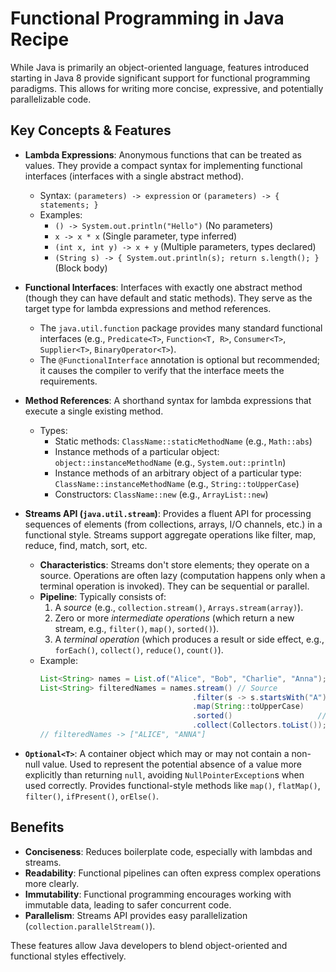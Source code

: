 # Functional Programming in Java Recipe

While Java is primarily an object-oriented language, features introduced starting in Java 8 provide significant support for functional programming paradigms. This allows for writing more concise, expressive, and potentially parallelizable code.

## Key Concepts & Features

*   **Lambda Expressions**: Anonymous functions that can be treated as values. They provide a compact syntax for implementing functional interfaces (interfaces with a single abstract method).
    *   Syntax: `(parameters) -> expression` or `(parameters) -> { statements; }`
    *   Examples:
        *   `() -> System.out.println("Hello")` (No parameters)
        *   `x -> x * x` (Single parameter, type inferred)
        *   `(int x, int y) -> x + y` (Multiple parameters, types declared)
        *   `(String s) -> { System.out.println(s); return s.length(); }` (Block body)

*   **Functional Interfaces**: Interfaces with exactly one abstract method (though they can have default and static methods). They serve as the target type for lambda expressions and method references.
    *   The `java.util.function` package provides many standard functional interfaces (e.g., `Predicate<T>`, `Function<T, R>`, `Consumer<T>`, `Supplier<T>`, `BinaryOperator<T>`).
    *   The `@FunctionalInterface` annotation is optional but recommended; it causes the compiler to verify that the interface meets the requirements.

*   **Method References**: A shorthand syntax for lambda expressions that execute a single existing method.
    *   Types:
        *   Static methods: `ClassName::staticMethodName` (e.g., `Math::abs`)
        *   Instance methods of a particular object: `object::instanceMethodName` (e.g., `System.out::println`)
        *   Instance methods of an arbitrary object of a particular type: `ClassName::instanceMethodName` (e.g., `String::toUpperCase`)
        *   Constructors: `ClassName::new` (e.g., `ArrayList::new`)

*   **Streams API (`java.util.stream`)**: Provides a fluent API for processing sequences of elements (from collections, arrays, I/O channels, etc.) in a functional style. Streams support aggregate operations like filter, map, reduce, find, match, sort, etc.
    *   **Characteristics**: Streams don't store elements; they operate on a source. Operations are often lazy (computation happens only when a terminal operation is invoked). They can be sequential or parallel.
    *   **Pipeline**: Typically consists of:
        1.  A *source* (e.g., `collection.stream()`, `Arrays.stream(array)`).
        2.  Zero or more *intermediate operations* (which return a new stream, e.g., `filter()`, `map()`, `sorted()`).
        3.  A *terminal operation* (which produces a result or side effect, e.g., `forEach()`, `collect()`, `reduce()`, `count()`).
    *   Example:
        ```java
        List<String> names = List.of("Alice", "Bob", "Charlie", "Anna");
        List<String> filteredNames = names.stream() // Source
                                          .filter(s -> s.startsWith("A")) // Intermediate
                                          .map(String::toUpperCase)     // Intermediate
                                          .sorted()                   // Intermediate
                                          .collect(Collectors.toList()); // Terminal
        // filteredNames -> ["ALICE", "ANNA"]
        ```

*   **`Optional<T>`**: A container object which may or may not contain a non-null value. Used to represent the potential absence of a value more explicitly than returning `null`, avoiding `NullPointerException`s when used correctly. Provides functional-style methods like `map()`, `flatMap()`, `filter()`, `ifPresent()`, `orElse()`.

## Benefits

*   **Conciseness**: Reduces boilerplate code, especially with lambdas and streams.
*   **Readability**: Functional pipelines can often express complex operations more clearly.
*   **Immutability**: Functional programming encourages working with immutable data, leading to safer concurrent code.
*   **Parallelism**: Streams API provides easy parallelization (`collection.parallelStream()`).

These features allow Java developers to blend object-oriented and functional styles effectively. 